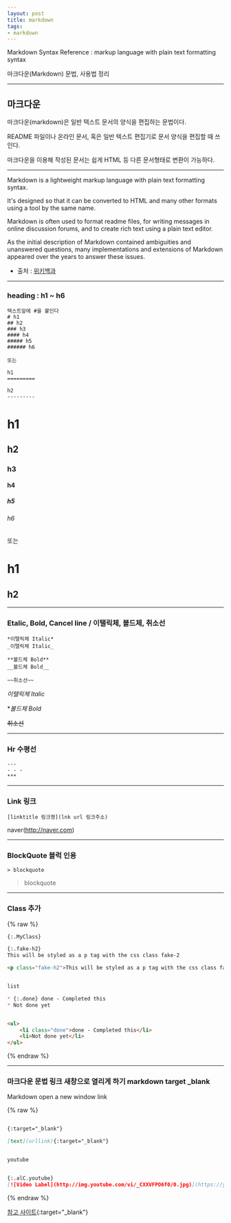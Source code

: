 ```yaml
---
layout: post
title: markdown
tags:
- markdown
---
```



Markdown Syntax Reference : markup language with plain text formatting syntax

마크다운(Markdown) 문법, 사용법 정리

---

## 마크다운

마크다운(markdown)은 일반 텍스트 문서의 양식을 편집하는 문법이다.

README 파일이나 온라인 문서, 혹은 일반 텍스트 편집기로 문서 양식을 편집할 때 쓰인다.

마크다운을 이용해 작성된 문서는 쉽게 HTML 등 다른 문서형태로 변환이 가능하다.

---

Markdown is a lightweight markup language with plain text formatting syntax. 

It's designed so that it can be converted to HTML and many other formats using a tool by the same name.

Markdown is often used to format readme files, for writing messages in online discussion forums, and to create rich text using a plain text editor. 

As the initial description of Markdown contained ambiguities and unanswered questions, many implementations and extensions of Markdown appeared over the years to answer these issues.


- 출처 : [위키백과](https://ko.wikipedia.org/wiki/%EB%A7%88%ED%81%AC%EB%8B%A4%EC%9A%B4)

---

### heading : h1 ~ h6

```
텍스트앞에 #을 붙인다
# h1
## h2
### h3
#### h4
##### h5
###### h6

또는

h1
=========

h2
---------
```

# h1
## h2
### h3
#### h4
##### h5
###### h6

또는

h1
=========

h2
---------

---

### Etalic, Bold, Cancel line / 이탤릭체, 볼드체, 취소선

```
*이탤릭체 Italic* 
_이탤릭체 Italic_ 

**볼드체 Bold** 
__볼드체 Bold__ 

~~취소선~~ 
```

*이탤릭체 Italic* 

**볼드체 Bold* 

~~취소선~~ 


---

### Hr 수평선

```
---
- - -
***
```

---

### Link 링크

```
[linktitle 링크명](lnk url 링크주소)
```
naver(http://naver.com)

---


### BlockQuote 블럭 인용
```
> blockquote
```

> blockquote


---

### Class 추가

{% raw %}

```markdown
{:.MyClass}

{:.fake-h2}
This will be styled as a p tag with the css class fake-2

<p class="fake-h2">This will be styled as a p tag with the css class fake-2</p>


list

* {:.done} done - Completed this
* Not done yet


<ul>
    <li class="done">done - Completed this</li>
    <li>Not done yet</li>
</ul>

```
{% endraw %}


---

### 마크다운 문법 링크 새창으로 열리게 하기 markdown target _blank

Markdown open a new window link


{% raw %}
```markdown

{:target="_blank"}

[text](urllink){:target="_blank"}


youtube


{:.alC.youtube}
[![Video Label](http://img.youtube.com/vi/_CXXVFPO6f0/0.jpg)](https://youtu.be/_CXXVFPO6f0?t=0s){:target="_blank"}


```
{% endraw %}

[참고 사이트](http://digitaldrummerj.me/styling-jekyll-markdown/){:target="_blank"}

